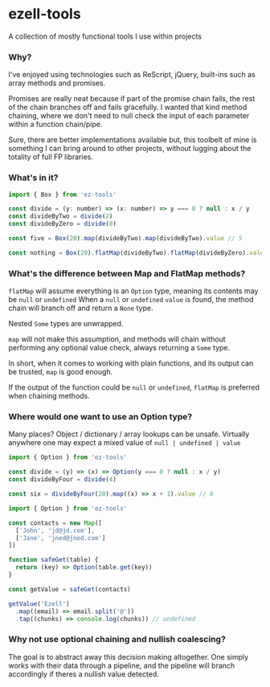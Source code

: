 # ezell-tools

A collection of mostly functional tools I use within projects

### Why?

I've enjoyed using technologies such as ReScript, jQuery, built-ins such as array methods and promises.

Promises are really neat because if part of the promise chain fails, the rest of the chain branches off and fails gracefully. I wanted that kind method chaining, where we don't need to null check the input of each parameter within a function chain/pipe.

Sure, there are better implementations available but, this toolbelt of mine is something I can bring around to other projects, without lugging about the totality of full FP libraries.

### What's in it?

```js
import { Box } from 'ez-tools'

const divide = (y: number) => (x: number) => y === 0 ? null : x / y
const divideByTwo = divide(2)
const divideByZero = divide(0)

const five = Box(20).map(divideByTwo).map(divideByTwo).value // 5

const nothing = Box(20).flatMap(divideByTwo).flatMap(divideByZero).value // undefined
```

### What's the difference between Map and FlatMap methods?

`flatMap` will assume everything is an `Option` type, meaning its contents may be `null` or `undefined`
When a `null` or `undefined` `value` is found, the method chain will branch off and return a `None` type.

Nested `Some` types are unwrapped.

`map` will not make this assumption, and methods will chain without performing any optional value check, always returning a `Some` type.

In short, when it comes to working with plain functions, and its output can be trusted, `map` is good enough.

If the output of the function could be `null` or `undefined`, `flatMap` is preferred when chaining methods.

### Where would one want to use an Option type?

Many places? Object / dictionary / array lookups can be unsafe. Virtually anywhere one may expect a mixed value of `null | undefined | value`

```js
import { Option } from 'ez-tools'

const divide = (y) => (x) => Option(y === 0 ? null : x / y)
const divideByFour = divide(4)

const six = divideByFour(20).map((x) => x + 1).value // 6
```

```js
import { Option } from 'ez-tools'

const contacts = new Map([
  ['John', 'jd@jd.com'],
  ['Jane', 'jned@jned.com']
])

function safeGet(table) {
  return (key) => Option(table.get(key))
}

const getValue = safeGet(contacts)

getValue('Ezell')
  .map((email) => email.split('@'))
  .tap((chunks) => console.log(chunks)) // undefined
```

### Why not use optional chaining and nullish coalescing?

The goal is to abstract away this decision making altogether. One simply works with their data through a pipeline, and the pipeline will branch accordingly if theres a nullish value detected.
